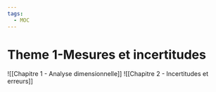 ```yaml
---
tags:
  - MOC
---
```

# Theme 1-Mesures et incertitudes
![[Chapitre 1 - Analyse dimensionnelle]]
![[Chapitre 2 - Incertitudes et erreurs]]